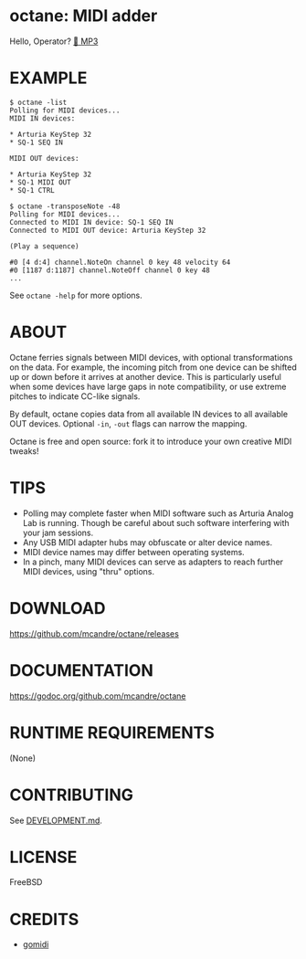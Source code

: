 # octane: MIDI adder

Hello, Operator? [🎵 MP3](https://raw.githubusercontent.com/mcandre/octane/master/hello-operator.mp3)

# EXAMPLE

```console
$ octane -list
Polling for MIDI devices...
MIDI IN devices:

* Arturia KeyStep 32
* SQ-1 SEQ IN

MIDI OUT devices:

* Arturia KeyStep 32
* SQ-1 MIDI OUT
* SQ-1 CTRL

$ octane -transposeNote -48
Polling for MIDI devices...
Connected to MIDI IN device: SQ-1 SEQ IN
Connected to MIDI OUT device: Arturia KeyStep 32

(Play a sequence)

#0 [4 d:4] channel.NoteOn channel 0 key 48 velocity 64
#0 [1187 d:1187] channel.NoteOff channel 0 key 48
...
```

See `octane -help` for more options.

# ABOUT

Octane ferries signals between MIDI devices, with optional transformations on the data. For example, the incoming pitch from one device can be shifted up or down before it arrives at another device. This is particularly useful when some devices have large gaps in note compatibility, or use extreme pitches to indicate CC-like signals.

By default, octane copies data from all available IN devices to all available OUT devices. Optional `-in`, `-out` flags can narrow the mapping.

Octane is free and open source: fork it to introduce your own creative MIDI tweaks!

# TIPS

* Polling may complete faster when MIDI software such as Arturia Analog Lab is running. Though be careful about such software interfering with your jam sessions.
* Any USB MIDI adapter hubs may obfuscate or alter device names.
* MIDI device names may differ between operating systems.
* In a pinch, many MIDI devices can serve as adapters to reach further MIDI devices, using "thru" options.

# DOWNLOAD

https://github.com/mcandre/octane/releases

# DOCUMENTATION

https://godoc.org/github.com/mcandre/octane

# RUNTIME REQUIREMENTS

(None)

# CONTRIBUTING

See [DEVELOPMENT.md](DEVELOPMENT.md).

# LICENSE

FreeBSD

# CREDITS

* [gomidi](https://gitlab.com/gomidi)
